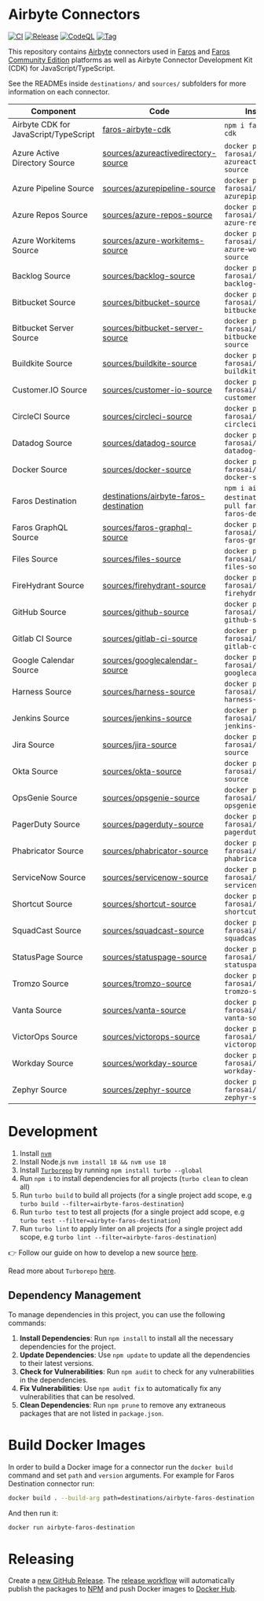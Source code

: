 # Airbyte Connectors

[![CI](https://github.com/faros-ai/airbyte-connectors/actions/workflows/ci.yml/badge.svg)](https://github.com/faros-ai/airbyte-connectors/actions/workflows/ci.yml) [![Release](https://github.com/faros-ai/airbyte-connectors/actions/workflows/release.yml/badge.svg)](https://github.com/faros-ai/airbyte-connectors/actions/workflows/release.yml) [![CodeQL](https://github.com/faros-ai/airbyte-connectors/actions/workflows/codeql-analysis.yml/badge.svg)](https://github.com/faros-ai/airbyte-connectors/actions/workflows/codeql-analysis.yml) [![Tag](https://img.shields.io/github/v/release/faros-ai/airbyte-connectors?label=Latest%20Release)](https://github.com/faros-ai/airbyte-connectors/releases/latest)

This repository contains [Airbyte](https://airbyte.io/) connectors used in [Faros](https://www.faros.ai) and [Faros Community Edition](https://github.com/faros-ai/faros-community-edition) platforms as well as Airbyte Connector Development Kit (CDK) for JavaScript/TypeScript.

See the READMEs inside `destinations/` and `sources/` subfolders for more information on each connector.

| Component                             | Code                                                                          | Installation                                                                             | Version                                                                                                                                                                                                                                                                                                        |
| ------------------------------------- | ----------------------------------------------------------------------------- | ---------------------------------------------------------------------------------------- | -------------------------------------------------------------------------------------------------------------------------------------------------------------------------------------------------------------------------------------------------------------------------------------------------------------- |
| Airbyte CDK for JavaScript/TypeScript | [faros-airbyte-cdk](faros-airbyte-cdk)                                           | `npm i faros-airbyte-cdk`                                                              | [![npm package](https://img.shields.io/npm/v/faros-airbyte-cdk?color=blue&label=npm)](https://www.npmjs.com/package/faros-airbyte-cdk)                                                                                                                                                                              |
| Azure Active Directory Source         | [sources/azureactivedirectory-source](sources/azureactivedirectory-source)       | `docker pull farosai/airbyte-azureactivedirectory-source`                              | [![](https://img.shields.io/docker/v/farosai/airbyte-azureactivedirectory-source?color=blue&label=docker)](https://hub.docker.com/r/farosai/airbyte-azureactivedirectory-source/tags)                                                                                                                               |
| Azure Pipeline Source                 | [sources/azurepipeline-source](sources/azurepipeline-source)                     | `docker pull farosai/airbyte-azurepipeline-source`                                     | [![](https://img.shields.io/docker/v/farosai/airbyte-azurepipeline-source?color=blue&label=docker)](https://hub.docker.com/r/farosai/airbyte-azurepipeline-source/tags)                                                                                                                                             |
| Azure Repos Source                    | [sources/azure-repos-source](sources/azure-repos-source)                         | `docker pull farosai/airbyte-azure-repos-source`                                       | [![](https://img.shields.io/docker/v/farosai/airbyte-azure-repos-source?color=blue&label=docker)](https://hub.docker.com/r/farosai/airbyte-azure-repos-source/tags)                                                                                                                                                 |
| Azure Workitems Source                | [sources/azure-workitems-source](sources/azure-workitems-source)                 | `docker pull farosai/airbyte-azure-workitems-source`                                   | [![](https://img.shields.io/docker/v/farosai/airbyte-azure-workitems-source?color=blue&label=docker)](https://hub.docker.com/r/farosai/airbyte-azure-workitems-source/tags)                                                                                                                                         |
| Backlog Source                        | [sources/backlog-source](sources/backlog-source)                                 | `docker pull farosai/airbyte-backlog-source`                                           | [![](https://img.shields.io/docker/v/farosai/airbyte-backlog-source?color=blue&label=docker)](https://hub.docker.com/r/farosai/airbyte-backlog-source/tags)                                                                                                                                                         |
| Bitbucket Source                      | [sources/bitbucket-source](sources/bitbucket-source)                             | `docker pull farosai/airbyte-bitbucket-source`                                         | [![](https://img.shields.io/docker/v/farosai/airbyte-bitbucket-source?color=blue&label=docker)](https://hub.docker.com/r/farosai/airbyte-bitbucket-source/tags)                                                                                                                                                     |
| Bitbucket Server Source               | [sources/bitbucket-server-source](sources/bitbucket-server-source)               | `docker pull farosai/airbyte-bitbucket-server-source`                                  | [![](https://img.shields.io/docker/v/farosai/airbyte-bitbucket-server-source?color=blue&label=docker)](https://hub.docker.com/r/farosai/airbyte-bitbucket-server-source/tags)                                                                                                                                       |
| Buildkite Source                      | [sources/buildkite-source](sources/buildkite-source)                             | `docker pull farosai/airbyte-buildkite-source`                                         | [![](https://img.shields.io/docker/v/farosai/airbyte-buildkite-source?color=blue&label=docker)](https://hub.docker.com/r/farosai/airbyte-buildkite-source/tags)                                                                                                                                                     |
| Customer.IO Source                    | [sources/customer-io-source](sources/customer-io-source)                         | `docker pull farosai/airbyte-customer-io-source`                                       | [![](https://img.shields.io/docker/v/farosai/airbyte-customer-io-source?color=blue&label=docker)](https://hub.docker.com/r/farosai/airbyte-customer-io-source/tags)                                                                                                                                                 |
| CircleCI Source                       | [sources/circleci-source](sources/circleci-source)                               | `docker pull farosai/airbyte-circleci-source`                                          | [![](https://img.shields.io/docker/v/farosai/airbyte-circleci-source?color=blue&label=docker)](https://hub.docker.com/r/farosai/airbyte-circleci-source/tags)                                                                                                                                                       |
| Datadog Source                        | [sources/datadog-source](sources/datadog-source)                                 | `docker pull farosai/airbyte-datadog-source`                                           | [![](https://img.shields.io/docker/v/farosai/airbyte-datadog-source?color=blue&label=docker)](https://hub.docker.com/r/farosai/airbyte-datadog-source/tags)                                                                                                                                                         |
| Docker Source                         | [sources/docker-source](sources/docker-source)                                   | `docker pull farosai/airbyte-docker-source`                                            | [![](https://img.shields.io/docker/v/farosai/airbyte-docker-source?color=blue&label=docker)](https://hub.docker.com/r/farosai/airbyte-docker-source/tags)                                                                                                                                                           |
| Faros Destination                     | [destinations/airbyte-faros-destination](destinations/airbyte-faros-destination) | `npm i airbyte-faros-destination` or `docker pull farosai/airbyte-faros-destination` | [![npm package](https://img.shields.io/npm/v/airbyte-faros-destination?color=blue&label=npm)](https://www.npmjs.com/package/airbyte-faros-destination) [![](https://img.shields.io/docker/v/farosai/airbyte-faros-destination?color=blue&label=docker)](https://hub.docker.com/r/farosai/airbyte-faros-destination/tags) |
| Faros GraphQL Source                  | [sources/faros-graphql-source](sources/faros-graphql-source)                     | `docker pull farosai/airbyte-faros-graphql-source`                                     | [![](https://img.shields.io/docker/v/farosai/airbyte-faros-graphql-source?color=blue&label=docker)](https://hub.docker.com/r/farosai/airbyte-faros-graphql-source/tags)                                                                                                                                             |
| Files Source                          | [sources/files-source](sources/files-source)                                     | `docker pull farosai/airbyte-files-source`                                             | [![](https://img.shields.io/docker/v/farosai/airbyte-files-source?color=blue&label=docker)](https://hub.docker.com/r/farosai/airbyte-files-source/tags)                                                                                                                                                             |
| FireHydrant Source                    | [sources/firehydrant-source](sources/firehydrant-source)                         | `docker pull farosai/airbyte-firehydrant-source`                                       | [![](https://img.shields.io/docker/v/farosai/airbyte-firehydrant-source?color=blue&label=docker)](https://hub.docker.com/r/farosai/airbyte-firehydrant-source/tags)                                                                                                                                                 |
| GitHub Source                         | [sources/github-source](sources/github-source)                                   | `docker pull farosai/airbyte-github-source`                                            | [![](https://img.shields.io/docker/v/farosai/airbyte-github-source?color=blue&label=docker)](https://hub.docker.com/r/farosai/airbyte-github-source/tags)                                                                                                                                                           |
| Gitlab CI Source                      | [sources/gitlab-ci-source](sources/gitlab-ci-source)                             | `docker pull farosai/airbyte-gitlab-ci-source`                                         | [![](https://img.shields.io/docker/v/farosai/airbyte-gitlab-ci-source?color=blue&label=docker)](https://hub.docker.com/r/farosai/airbyte-gitlab-ci-source/tags)                                                                                                                                                     |
| Google Calendar Source                | [sources/googlecalendar-source](sources/googlecalendar-source)                   | `docker pull farosai/airbyte-googlecalendar-source`                                    | [![](https://img.shields.io/docker/v/farosai/airbyte-googlecalendar-source?color=blue&label=docker)](https://hub.docker.com/r/farosai/airbyte-googlecalendar-source/tags)                                                                                                                                           |
| Harness Source                        | [sources/harness-source](sources/harness-source)                                 | `docker pull farosai/airbyte-harness-source`                                           | [![](https://img.shields.io/docker/v/farosai/airbyte-harness-source?color=blue&label=docker)](https://hub.docker.com/r/farosai/airbyte-harness-source/tags)                                                                                                                                                         |
| Jenkins Source                        | [sources/jenkins-source](sources/jenkins-source)                                 | `docker pull farosai/airbyte-jenkins-source`                                           | [![](https://img.shields.io/docker/v/farosai/airbyte-jenkins-source?color=blue&label=docker)](https://hub.docker.com/r/farosai/airbyte-jenkins-source/tags)                                                                                                                                                         |
| Jira Source                           | [sources/jira-source](sources/jira-source)                                       | `docker pull farosai/airbyte-jira-source`                                              | [![](https://img.shields.io/docker/v/farosai/airbyte-jira-source?color=blue&label=docker)](https://hub.docker.com/r/farosai/airbyte-jira-source/tags)                                                                                                                                                         |
| Okta Source                           | [sources/okta-source](sources/okta-source)                                       | `docker pull farosai/airbyte-okta-source`                                              | [![](https://img.shields.io/docker/v/farosai/airbyte-okta-source?color=blue&label=docker)](https://hub.docker.com/r/farosai/airbyte-okta-source/tags)                                                                                                                                                         |
| OpsGenie Source                       | [sources/opsgenie-source](sources/opsgenie-source)                               | `docker pull farosai/airbyte-opsgenie-source`                                          | [![](https://img.shields.io/docker/v/farosai/airbyte-opsgenie-source?color=blue&label=docker)](https://hub.docker.com/r/farosai/airbyte-opsgenie-source/tags)                                                                                                                                                       |
| PagerDuty Source                      | [sources/pagerduty-source](sources/pagerduty-source)                             | `docker pull farosai/airbyte-pagerduty-source`                                         | [![](https://img.shields.io/docker/v/farosai/airbyte-pagerduty-source?color=blue&label=docker)](https://hub.docker.com/r/farosai/airbyte-pagerduty-source/tags)                                                                                                                                                     |
| Phabricator Source                    | [sources/phabricator-source](sources/phabricator-source)                         | `docker pull farosai/airbyte-phabricator-source`                                       | [![](https://img.shields.io/docker/v/farosai/airbyte-phabricator-source?color=blue&label=docker)](https://hub.docker.com/r/farosai/airbyte-phabricator-source/tags)                                                                                                                                                 |
| ServiceNow Source                     | [sources/servicenow-source](sources/servicenow-source)                           | `docker pull farosai/airbyte-servicenow-source`                                        | [![](https://img.shields.io/docker/v/farosai/airbyte-servicenow-source?color=blue&label=docker)](https://hub.docker.com/r/farosai/airbyte-servicenow-source/tags)                                                                                                                                                   |
| Shortcut Source                       | [sources/shortcut-source](sources/shortcut-source)                               | `docker pull farosai/airbyte-shortcut-source`                                          | [![](https://img.shields.io/docker/v/farosai/airbyte-shortcut-source?color=blue&label=docker)](https://hub.docker.com/r/farosai/airbyte-shortcut-source/tags)                                                                                                                                                       |
| SquadCast Source                      | [sources/squadcast-source](sources/squadcast-source)                             | `docker pull farosai/airbyte-squadcast-source`                                         | [![](https://img.shields.io/docker/v/farosai/airbyte-squadcast-source?color=blue&label=docker)](https://hub.docker.com/r/farosai/airbyte-squadcast-source/tags)                                                                                                                                                     |
| StatusPage Source                     | [sources/statuspage-source](sources/statuspage-source)                           | `docker pull farosai/airbyte-statuspage-source`                                        | [![](https://img.shields.io/docker/v/farosai/airbyte-statuspage-source?color=blue&label=docker)](https://hub.docker.com/r/farosai/airbyte-statuspage-source/tags)                                                                                                                                                   |
| Tromzo Source                         | [sources/tromzo-source](sources/tromzo-source)                                 | `docker pull farosai/airbyte-tromzo-source`                                           | [![](https://img.shields.io/docker/v/farosai/airbyte-tromzo-source?color=blue&label=docker)](https://hub.docker.com/r/farosai/airbyte-tromzo-source/tags)                                                                                                                                                     |
| Vanta Source                      | [sources/vanta-source](sources/vanta-source)                             | `docker pull farosai/airbyte-vanta-source`                                         | [![](https://img.shields.io/docker/v/farosai/airbyte-vanta-source?color=blue&label=docker)](https://hub.docker.com/r/farosai/airbyte-vanta-source/tags)                                                                                                                                                     |
| VictorOps Source                      | [sources/victorops-source](sources/victorops-source)                             | `docker pull farosai/airbyte-victorops-source`                                         | [![](https://img.shields.io/docker/v/farosai/airbyte-victorops-source?color=blue&label=docker)](https://hub.docker.com/r/farosai/airbyte-victorops-source/tags)                                                                                                                                                     |
| Workday Source                        | [sources/workday-source](sources/workday-source)                                 | `docker pull farosai/airbyte-workday-source`                                           | [![](https://img.shields.io/docker/v/farosai/airbyte-workday-source?color=blue&label=docker)](https://hub.docker.com/r/farosai/airbyte-workday-source/tags)                                                                                                                                                         |
| Zephyr Source                        | [sources/zephyr-source](sources/zephyr-source)                                 | `docker pull farosai/airbyte-zephyr-source`                                           | [![](https://img.shields.io/docker/v/farosai/airbyte-zephyr-source?color=blue&label=docker)](https://hub.docker.com/r/farosai/airbyte-zephyr-source/tags)                                                                                                                                                         |

# Development

1. Install [`nvm`](https://github.com/nvm-sh/nvm#installing-and-updating)
2. Install Node.js `nvm install 18 && nvm use 18`
3. Install [`Turborepo`](https://turbo.build/repo) by running `npm install turbo --global`
4. Run `npm i` to install dependencies for all projects (`turbo clean` to clean all)
5. Run `turbo build` to build all projects (for a single project add scope, e.g `turbo build --filter=airbyte-faros-destination`)
6. Run `turbo test` to test all projects (for a single project add scope, e.g `turbo test --filter=airbyte-faros-destination`)
7. Run `turbo lint` to apply linter on all projects (for a single project add scope, e.g `turbo lint --filter=airbyte-faros-destination`)

👉 Follow our guide on how to develop a new source [here](https://github.com/faros-ai/airbyte-connectors/tree/main/sources#developing-an-airbyte-source).

Read more about `Turborepo` [here](https://turbo.build/repo).

## Dependency Management

To manage dependencies in this project, you can use the following commands:

1. **Install Dependencies**: Run `npm install` to install all the necessary dependencies for the project.
2. **Update Dependencies**: Use `npm update` to update all the dependencies to their latest versions.
3. **Check for Vulnerabilities**: Run `npm audit` to check for any vulnerabilities in the dependencies.
4. **Fix Vulnerabilities**: Use `npm audit fix` to automatically fix any vulnerabilities that can be resolved.
5. **Clean Dependencies**: Run `npm prune` to remove any extraneous packages that are not listed in `package.json`.

# Build Docker Images

In order to build a Docker image for a connector run the `docker build` command and set `path` and `version` arguments.
For example for Faros Destination connector run:

```sh
docker build . --build-arg path=destinations/airbyte-faros-destination --build-arg version=0.0.1 -t airbyte-faros-destination
```

And then run it:

```sh
docker run airbyte-faros-destination
```

# Releasing

Create a [new GitHub Release](https://github.com/faros-ai/airbyte-connectors/releases/new). The [release workflow](https://github.com/faros-ai/airbyte-connectors/blob/main/.github/workflows/release.yml) will automatically publish the packages to [NPM](https://www.npmjs.com/search?q=faros) and push Docker images to [Docker Hub](https://hub.docker.com/u/farosai).
